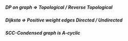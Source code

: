 ##### DP on graph => Topological / Reverse Topological 
##### Dijksta => Positive weight edges Directed / Undirected

##### SCC-Condensed graph is A-cyclic
